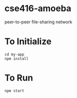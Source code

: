 # cse416-amoeba
peer-to-peer file-sharing network

# To Initialize
```
cd my-app
npm install
```

# To Run
```
npm start
```
